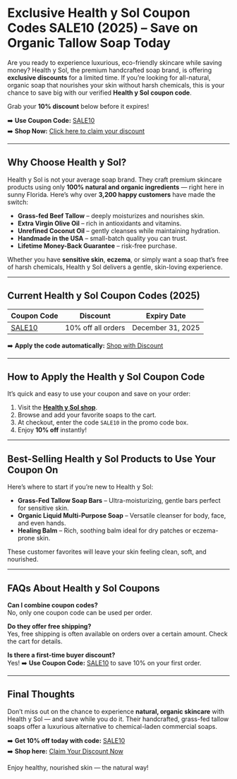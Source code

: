 <h1>Exclusive Health y Sol Coupon Codes SALE10 (2025) – Save on Organic Tallow Soap Today</h1>

<p>Are you ready to experience luxurious, eco-friendly skincare while saving money? Health y Sol, the premium handcrafted soap brand, is offering <strong>exclusive discounts</strong> for a limited time. If you’re looking for all-natural, organic soap that nourishes your skin without harsh chemicals, this is your chance to save big with our verified <strong>Health y Sol coupon code</strong>.</p>

<p>Grab your <strong>10% discount</strong> below before it expires!</p>

<p>➡️ <strong>Use Coupon Code:</strong> <a href="https://healthysolsoap.com/?sca_ref=8731318.njoEOq35YD">SALE10</a><br>
➡️ <strong>Shop Now:</strong> <a href="https://healthysolsoap.com/?sca_ref=8731318.njoEOq35YD">Click here to claim your discount</a></p>

<hr>

<h2>Why Choose Health y Sol?</h2>

<p>Health y Sol is not your average soap brand. They craft premium skincare products using only <strong>100% natural and organic ingredients</strong> — right here in sunny Florida. Here’s why over <strong>3,200 happy customers</strong> have made the switch:</p>

<ul>
  <li><strong>Grass-fed Beef Tallow</strong> – deeply moisturizes and nourishes skin.</li>
  <li><strong>Extra Virgin Olive Oil</strong> – rich in antioxidants and vitamins.</li>
  <li><strong>Unrefined Coconut Oil</strong> – gently cleanses while maintaining hydration.</li>
  <li><strong>Handmade in the USA</strong> – small-batch quality you can trust.</li>
  <li><strong>Lifetime Money-Back Guarantee</strong> – risk-free purchase.</li>
</ul>

<p>Whether you have <strong>sensitive skin</strong>, <strong>eczema</strong>, or simply want a soap that’s free of harsh chemicals, Health y Sol delivers a gentle, skin-loving experience.</p>

<hr>

<h2>Current Health y Sol Coupon Codes (2025)</h2>

<table>
  <thead>
    <tr>
      <th>Coupon Code</th>
      <th>Discount</th>
      <th>Expiry Date</th>
    </tr>
  </thead>
  <tbody>
    <tr>
      <td><a href="https://healthysolsoap.com/?sca_ref=8731318.njoEOq35YD">SALE10</a></td>
      <td>10% off all orders</td>
      <td>December 31, 2025</td>
    </tr>
  </tbody>
</table>

<p>➡️ <strong>Apply the code automatically:</strong> <a href="https://healthysolsoap.com/?sca_ref=8731318.njoEOq35YD">Shop with Discount</a></p>

<hr>

<h2>How to Apply the Health y Sol Coupon Code</h2>

<p>It’s quick and easy to use your coupon and save on your order:</p>

<ol>
  <li>Visit the <a href="https://healthysolsoap.com/?sca_ref=8731318.njoEOq35YD"><strong>Health y Sol shop</strong></a>.</li>
  <li>Browse and add your favorite soaps to the cart.</li>
  <li>At checkout, enter the code <code>SALE10</code> in the promo code box.</li>
  <li>Enjoy <strong>10% off</strong> instantly!</li>
</ol>

<hr>

<h2>Best-Selling Health y Sol Products to Use Your Coupon On</h2>

<p>Here’s where to start if you’re new to Health y Sol:</p>

<ul>
  <li><strong>Grass-Fed Tallow Soap Bars</strong> – Ultra-moisturizing, gentle bars perfect for sensitive skin.</li>
  <li><strong>Organic Liquid Multi-Purpose Soap</strong> – Versatile cleanser for body, face, and even hands.</li>
  <li><strong>Healing Balm</strong> – Rich, soothing balm ideal for dry patches or eczema-prone skin.</li>
</ul>

<p>These customer favorites will leave your skin feeling clean, soft, and nourished.</p>

<hr>

<h2>FAQs About Health y Sol Coupons</h2>

<p><strong>Can I combine coupon codes?</strong><br>
No, only one coupon code can be used per order.</p>

<p><strong>Do they offer free shipping?</strong><br>
Yes, free shipping is often available on orders over a certain amount. Check the cart for details.</p>

<p><strong>Is there a first-time buyer discount?</strong><br>
Yes! ➡️ <strong>Use Coupon Code:</strong> <a href="https://healthysolsoap.com/?sca_ref=8731318.njoEOq35YD">SALE10</a> to save 10% on your first order.</p>

<hr>

<h2>Final Thoughts</h2>

<p>Don’t miss out on the chance to experience <strong>natural, organic skincare</strong> with Health y Sol — and save while you do it. Their handcrafted, grass-fed tallow soaps offer a luxurious alternative to chemical-laden commercial soaps.</p>

<p>➡️ <strong>Get 10% off today with code:</strong> <a href="https://healthysolsoap.com/?sca_ref=8731318.njoEOq35YD">SALE10</a><br>
➡️ <strong>Shop here:</strong> <a href="https://healthysolsoap.com/?sca_ref=8731318.njoEOq35YD">Claim Your Discount Now</a></p>

<p>Enjoy healthy, nourished skin — the natural way!</p>
